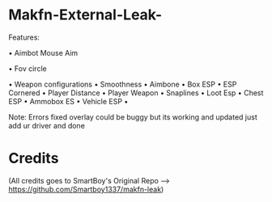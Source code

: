 # Makfn-External-Leak-


Features:

• Aimbot Mouse Aim

• Fov circle

• Weapon configurations 
• Smoothness
• Aimbone
• Box ESP
• ESP Cornered 
• Player Distance
• Player Weapon
• Snaplines
• Loot Esp
• Chest ESP 
• Ammobox ES
• Vehicle ESP 
•

Note: Errors fixed overlay could be buggy but its working and updated just add ur driver and done

# Credits

(All credits goes to SmartBoy's Original Repo --> https://github.com/Smartboy1337/makfn-leak)
